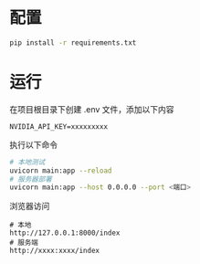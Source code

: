 
# 配置

```bash
pip install -r requirements.txt
```

# 运行

在项目根目录下创建 .env 文件，添加以下内容

```
NVIDIA_API_KEY=xxxxxxxxx
```

执行以下命令

```bash
# 本地测试
uvicorn main:app --reload
# 服务器部署
uvicorn main:app --host 0.0.0.0 --port <端口>
```

浏览器访问

```
# 本地
http://127.0.0.1:8000/index
# 服务端
http://xxxx:xxxx/index
```